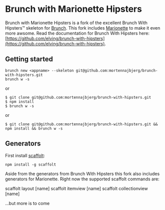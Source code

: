 # Brunch with Marionette Hipsters

Brunch with Marionette Hipsters is a fork of the excellent Brunch With Hipsters&trade; skeleton for [Brunch](http://brunch.io/).
This fork includes [Marionette](https://github.com/marionettejs/backbone.marionette) to make it even more awsome.
Read the documentation for Brunch With Hipsters here: [https://github.com/elving/brunch-with-hipsters](https://github.com/elving/brunch-with-hipsters).

## Getting started

    brunch new <appname> --skeleton git@github.com:mortennajbjerg/brunch-with-hipsters.git
    brunch w -s

or

    $ git clone git@github.com:mortennajbjerg/brunch-with-hipsters.git
    $ npm install
    $ brunch w -s

or

    $ git clone git@github.com:mortennajbjerg/brunch-with-hipsters.git && npm install && brunch w -s

## Generators

First install [scaffolt](https://github.com/paulmillr/scaffolt#readme):

    npm install -g scaffolt

Aside from the generators from Brunch With Hipsters this fork also includes generators for Marionette. Right now the supported scaffolt commands are:

scaffolt layout [name]
scaffolt itemview [name]
scaffolt collectionview [name]

...but more is to come